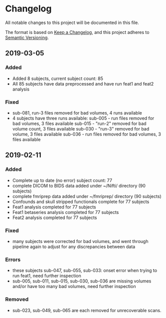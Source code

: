 # Changelog
All notable changes to this project will be documented in this file.  
  
  
The format is based on [Keep a Changelog](https://keepachangelog.com/en/1.0.0/),
and this project adheres to [Semantic Versioning](https://semver.org/spec/v2.0.0.html).

## 2019-03-05 
### Added 
- Added 8 subjects, current subject count: 85 
- All 85 subjects have data preprocessed and have run feat1 and feat2 analysis

### Fixed
- sub-081, run-3 files removed for bad volumes, 4 runs available 
- 4 subjects have three runs available:
sub-005 - run files removed for bad volumes, 3 files available
sub-015 - "run-2" removed for bad volume count, 3 files available 
sub-030 - "run-3" removed for bad volume, 3 files available
sub-036 - run files removed for bad volumes, 3 files available 
  
## 2019-02-11 
### Added  
- Complete up to date (no error) subject count: 77 
- complete DICOM to BIDS data added under ~/Nifti/ directory (90 subjects)
- complete fmriprep data added under ~/fmriprep/ directory (90 subjects)
- Confounds and skull stripped functionals complete for 77 subjects
- Feat1 analysis completed for 77 subjects 
- Feat1 betaseries analysis completed for 77 subjects
- Feat2 analysis completed for 77 subjects

### Fixed  
- many subjects were corrected for bad volumes, and went through pipeline again to adjust for any discrepancies between data 

### Errors
- these subjects sub-047, sub-055, sub-033: onset error when trying to run feat1, need further inspection
- sub-005,  sub-011,  sub-015, sub-030,  sub-036 are missing volumes and/or have too many bad volumes, need further inspection


### Removed
- sub-023, sub-049, sub-065 are each removed for unrecoverable scans. 





